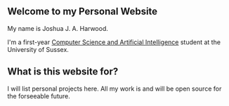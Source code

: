 ## Welcome to my Personal Website

My name is Joshua J. A. Harwood. 

I'm a first-year [Computer Science and Artificial Intelligence](https://www.sussex.ac.uk/study/undergraduate/courses/computer-science-artificial-intelligence-and-digital-media/computer-science-and-artificial-intelligence-bsc) student at the University of Sussex.

## What is this website for?

I will list personal projects here. All my work is and will be open source for the forseeable future.
